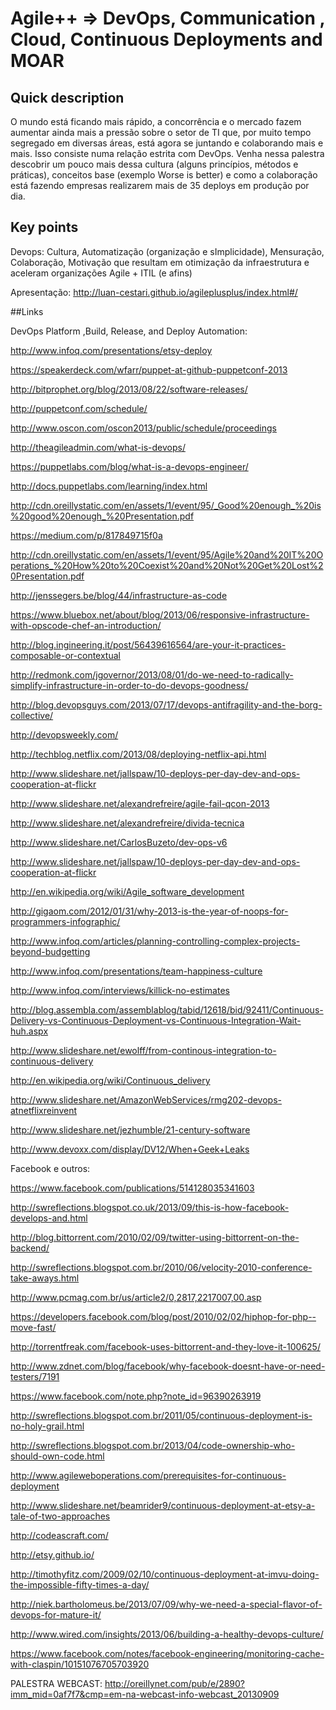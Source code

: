 # Agile++ => DevOps, Communication , Cloud, Continuous Deployments and MOAR

## Quick description
O mundo está ficando mais rápido, a concorrência e o mercado fazem aumentar ainda mais a pressão sobre o setor de TI que, por muito tempo segregado em diversas áreas, está agora se juntando e colaborando mais e mais. Isso consiste numa relação estrita com DevOps. Venha nessa palestra descobrir um pouco mais dessa cultura (alguns princípios, métodos e práticas), conceitos base (exemplo Worse is better) e como a colaboração está fazendo empresas realizarem mais de 35 deploys em produção por dia.

## Key points
Devops: Cultura, Automatização (organização e sImplicidade), Mensuração, Colaboração, Motivação que resultam em otimização da infraestrutura e aceleram organizações
Agile + ITIL (e afins)


Apresentação: http://luan-cestari.github.io/agileplusplus/index.html#/


##Links

DevOps Platform ,Build, Release, and Deploy Automation:

http://www.infoq.com/presentations/etsy-deploy

https://speakerdeck.com/wfarr/puppet-at-github-puppetconf-2013

http://bitprophet.org/blog/2013/08/22/software-releases/

http://puppetconf.com/schedule/

http://www.oscon.com/oscon2013/public/schedule/proceedings

http://theagileadmin.com/what-is-devops/

https://puppetlabs.com/blog/what-is-a-devops-engineer/

http://docs.puppetlabs.com/learning/index.html

http://cdn.oreillystatic.com/en/assets/1/event/95/_Good%20enough_%20is%20good%20enough_%20Presentation.pdf

https://medium.com/p/817849715f0a

http://cdn.oreillystatic.com/en/assets/1/event/95/Agile%20and%20IT%20Operations_%20How%20to%20Coexist%20and%20Not%20Get%20Lost%20Presentation.pdf

http://jenssegers.be/blog/44/infrastructure-as-code

https://www.bluebox.net/about/blog/2013/06/responsive-infrastructure-with-opscode-chef-an-introduction/

http://blog.ingineering.it/post/56439616564/are-your-it-practices-composable-or-contextual

http://redmonk.com/jgovernor/2013/08/01/do-we-need-to-radically-simplify-infrastructure-in-order-to-do-devops-goodness/

http://blog.devopsguys.com/2013/07/17/devops-antifragility-and-the-borg-collective/

http://devopsweekly.com/

http://techblog.netflix.com/2013/08/deploying-netflix-api.html

http://www.slideshare.net/jallspaw/10-deploys-per-day-dev-and-ops-cooperation-at-flickr

http://www.slideshare.net/alexandrefreire/agile-fail-qcon-2013

http://www.slideshare.net/alexandrefreire/divida-tecnica

http://www.slideshare.net/CarlosBuzeto/dev-ops-v6

http://www.slideshare.net/jallspaw/10-deploys-per-day-dev-and-ops-cooperation-at-flickr

http://en.wikipedia.org/wiki/Agile_software_development

http://gigaom.com/2012/01/31/why-2013-is-the-year-of-noops-for-programmers-infographic/

http://www.infoq.com/articles/planning-controlling-complex-projects-beyond-budgetting

http://www.infoq.com/presentations/team-happiness-culture

http://www.infoq.com/interviews/killick-no-estimates

http://blog.assembla.com/assemblablog/tabid/12618/bid/92411/Continuous-Delivery-vs-Continuous-Deployment-vs-Continuous-Integration-Wait-huh.aspx

http://www.slideshare.net/ewolff/from-continous-integration-to-continuous-delivery

http://en.wikipedia.org/wiki/Continuous_delivery

http://www.slideshare.net/AmazonWebServices/rmg202-devops-atnetflixreinvent

http://www.slideshare.net/jezhumble/21-century-software

http://www.devoxx.com/display/DV12/When+Geek+Leaks


Facebook e outros:

https://www.facebook.com/publications/514128035341603

http://swreflections.blogspot.co.uk/2013/09/this-is-how-facebook-develops-and.html

http://blog.bittorrent.com/2010/02/09/twitter-using-bittorrent-on-the-backend/

http://swreflections.blogspot.com.br/2010/06/velocity-2010-conference-take-aways.html

http://www.pcmag.com.br/us/article2/0,2817,2217007,00.asp

https://developers.facebook.com/blog/post/2010/02/02/hiphop-for-php--move-fast/

http://torrentfreak.com/facebook-uses-bittorrent-and-they-love-it-100625/

http://www.zdnet.com/blog/facebook/why-facebook-doesnt-have-or-need-testers/7191

https://www.facebook.com/note.php?note_id=96390263919

http://swreflections.blogspot.com.br/2011/05/continuous-deployment-is-no-holy-grail.html

http://swreflections.blogspot.com.br/2013/04/code-ownership-who-should-own-code.html

http://www.agileweboperations.com/prerequisites-for-continuous-deployment

http://www.slideshare.net/beamrider9/continuous-deployment-at-etsy-a-tale-of-two-approaches

http://codeascraft.com/

http://etsy.github.io/

http://timothyfitz.com/2009/02/10/continuous-deployment-at-imvu-doing-the-impossible-fifty-times-a-day/

http://niek.bartholomeus.be/2013/07/09/why-we-need-a-special-flavor-of-devops-for-mature-it/

http://www.wired.com/insights/2013/06/building-a-healthy-devops-culture/

https://www.facebook.com/notes/facebook-engineering/monitoring-cache-with-claspin/10151076705703920

PALESTRA WEBCAST: http://oreillynet.com/pub/e/2890?imm_mid=0af7f7&cmp=em-na-webcast-info-webcast_20130909 
